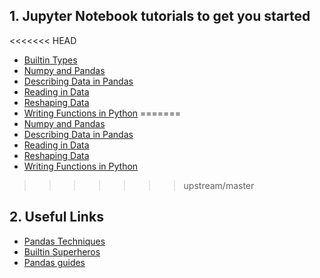 
## 1. Jupyter Notebook tutorials to get you started
<<<<<<< HEAD
* [Builtin Types](https://github.com/jdebacker/CompEcon_Fall17/tree/master/Productivity/BuiltinTypes.ipynb)
* [Numpy and Pandas](https://github.com/jdebacker/CompEcon_Fall17/tree/master/Productivity/PythonNumpyPandas.ipynb)
* [Describing Data in Pandas](https://github.com/jdebacker/CompEcon_Fall17/tree/master/Productivity/PythonDescribe.ipynb)
* [Reading in Data](https://github.com/jdebacker/CompEcon_Fall17/tree/master/Productivity/PythonReadIn.ipynb)
* [Reshaping Data](https://github.com/jdebacker/CompEcon_Fall17/tree/master/Productivity/PythonReshape.ipynb)
* [Writing Functions in Python](https://github.com/jdebacker/CompEcon_Fall17/tree/master/Productivity/PythonFuncs.ipynb)
=======
* [Numpy and Pandas](https://github.com/jdebacker/CompEcon_Fall17/blob/master/Python/PythonNumpyPandas.ipynb)
* [Describing Data in Pandas](https://github.com/jdebacker/CompEcon_Fall17/blob/master/Python/PythonDescribe.ipynb)
* [Reading in Data](https://github.com/jdebacker/CompEcon_Fall17/blob/master/Python/PythonReadIn.ipynb)
* [Reshaping Data](https://github.com/jdebacker/CompEcon_Fall17/blob/master/Python/PythonReshape.ipynb)
* [Writing Functions in Python](https://github.com/jdebacker/CompEcon_Fall17/blob/master/Python/PythonFuncs.ipynb)
>>>>>>> upstream/master

## 2. Useful Links

* [Pandas Techniques](https://medium.com/@sean.turner026/week-2-and-useful-pandas-techniques-2f5dd78a5a59)
* [Builtin Superheros](https://www.youtube.com/watch?v=j6VSAsKAj98&feature=youtu.be)
* [Pandas guides](http://tomaugspurger.github.io/archives.html)
